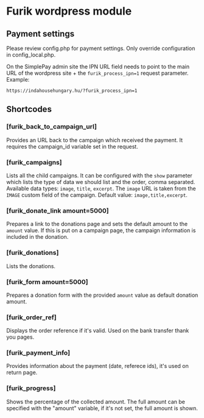 # Furik wordpress module

## Payment settings
Please review config.php for payment settings. Only override configuration in
config_local.php.

On the SimplePay admin site the IPN URL field needs to point to the main URL of
the wordpress site + the `furik_process_ipn=1` request parameter. Example:

    https://indahousehungary.hu/?furik_process_ipn=1

## Shortcodes

### [furik_back_to_campaign_url]
Provides an URL back to the campaign which received the payment. It requires the campaign_id variable set in the request.

### [furik_campaigns]
Lists all the child campaigns. It can be configured with the `show` parameter which lists the type of data we should list and the order, comma separated. Available data types: `image`, `title`, `excerpt`. The `image` URL is taken from the `IMAGE` custom field of the campaign. Default value: `image,title,excerpt`.

### [furik_donate_link amount=5000]
Prepares a link to the donations page and sets the default amount to the `amount` value. If this is put on a campaign page, the campaign information is included in the donation.

### [furik_donations]
Lists the donations.

### [furik_form amount=5000]
Prepares a donation form with the provided `amount` value as default donation amount.

### [furik_order_ref]
Displays the order reference if it's valid. Used on the bank transfer thank you pages.


### [furik_payment_info]
Provides information about the payment (date, referece ids), it's used on return page.

### [furik_progress]
Shows the percentage of the collected amount. The full amount can be specified with the "amount" variable, if it's not set, the full amount is shown.